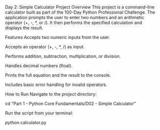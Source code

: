 Day 2: Simple Calculator
Project Overview
This project is a command-line calculator built as part of the 100-Day Python Professional Challenge. The application prompts the user to enter two numbers and an arithmetic operator (+, -, *, or /). It then performs the specified calculation and displays the result.

Features
Accepts two numeric inputs from the user.

Accepts an operator (+, -, *, /) as input.

Performs addition, subtraction, multiplication, or division.

Handles decimal numbers (float).

Prints the full equation and the result to the console.

Includes basic error handling for invalid operators.

How to Run
Navigate to the project directory:

cd "Part 1 - Python Core Fundamentals/D02 - Simple Calculator"

Run the script from your terminal:

python calculator.py
